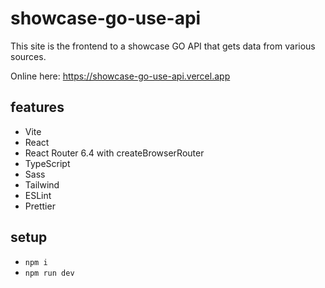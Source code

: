 # showcase-go-use-api

This site is the frontend to a showcase GO API that gets data from various sources.

Online here: https://showcase-go-use-api.vercel.app

## features

- Vite
- React
- React Router 6.4 with createBrowserRouter
- TypeScript
- Sass
- Tailwind
- ESLint
- Prettier

## setup

- `npm i`
- `npm run dev`
